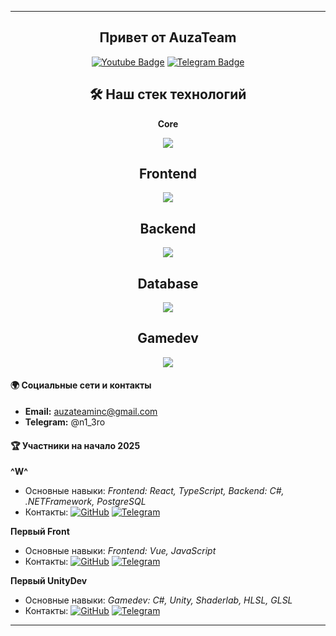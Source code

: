 ---
  <div align="center">
      <h2>Привет от <b>AuzaTeam</b> <br/><a href="#"><img src="https://komarev.com/ghpvc/?username=AuzaTeam&style=flat-square&color=blue" alt=""></a></h2>
          <a href="auzateaminc@gmail.com"><img src="https://img.shields.io/badge/Gmail-red?style=for-the-badge&logo=gmail&logoColor=white" alt="Youtube Badge"></a>
          <a href="https://t.me/n1_3ro"><img src="https://img.shields.io/badge/Telegram-blue?style=for-the-badge&logo=telegram&logoColor=white" alt="Telegram Badge"></a>
  </div>
  <h2 align="center">🛠 Наш стек технологий</h2>
  <div align="center">
     <p><b>Core</b></p>
     <img src="https://skillicons.dev/icons?i=cs,js,py" />
  </div>
  <div align="center">
     <h2>Frontend</h2>
     <img src="https://skillicons.dev/icons?i=react,nextjs,vue,nuxtjs" />
  </div>
  <div align="center">
     <h2>Backend</h2>
     <img src="https://skillicons.dev/icons?i=dotnet,fastapi" />
  </div>
  <div align="center">
     <h2>Database</h2>
     <img src="https://skillicons.dev/icons?i=postgres,supabase" />
  </div>
  <div align="center">
     <h2>Gamedev</h2>
     <img src="https://skillicons.dev/icons?i=unity" />
  </div>

 #### 🌍 Социальные сети и контакты

 - **Email:** auzateaminc@gmail.com
 - **Telegram:** @n1_3ro
 
 #### 🏆 Участники на начало 2025
 
 **^W^**
 - Основные навыки: *Frontend: React, TypeScript, Backend: С#, .NETFramework, PostgreSQL*
 - Контакты: [![GitHub](https://img.shields.io/badge/GitHub-100000?style=for-the-badge&logo=github&logoColor=white)](https://github.com/n13ro) [![Telegram](https://img.shields.io/badge/Telegram-2CA5E0?style=for-the-badge&logo=telegram&logoColor=white)](https://t.me/n1_3ro)
 
 **Первый Front**
 - Основные навыки: *Frontend: Vue, JavaScript*
 - Контакты: [![GitHub](https://img.shields.io/badge/GitHub-100000?style=for-the-badge&logo=github&logoColor=white)](https://github.com/Ypags) [![Telegram](https://img.shields.io/badge/Telegram-2CA5E0?style=for-the-badge&logo=telegram&logoColor=white)](https://t.me/prostopotato)
 
 
 **Первый UnityDev**
 - Основные навыки: *Gamedev: С#, Unity, Shaderlab, HLSL, GLSL*
 - Контакты: [![GitHub](https://img.shields.io/badge/GitHub-100000?style=for-the-badge&logo=github&logoColor=white)](https://github.com/Zzerud) [![Telegram](https://img.shields.io/badge/Telegram-2CA5E0?style=for-the-badge&logo=telegram&logoColor=white)](https://t.me/zzerud)
 ---
